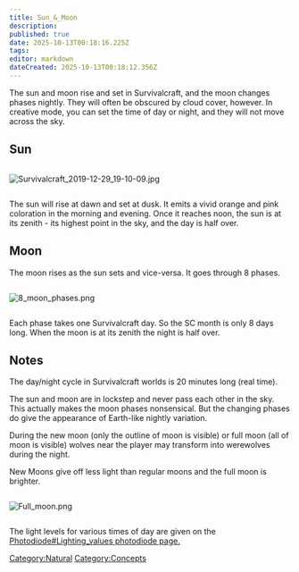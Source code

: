 ```yaml
---
title: Sun_&_Moon
description: 
published: true
date: 2025-10-13T00:18:16.225Z
tags: 
editor: markdown
dateCreated: 2025-10-13T00:18:12.356Z
---
```


The sun and moon rise and set in Survivalcraft, and the moon changes
phases nightly. They will often be obscured by cloud cover, however. In
creative mode, you can set the time of day or night, and they will not
move across the sky.

## Sun

<div style="overflow:hidden">

![Survivalcraft_2019-12-29_19-10-09.jpg](Survivalcraft_2019-12-29_19-10-09.jpg
"Survivalcraft_2019-12-29_19-10-09.jpg")

</div>

The sun will rise at dawn and set at dusk. It emits a vivid orange and
pink coloration in the morning and evening. Once it reaches noon, the
sun is at its zenith - its highest point in the sky, and the day is half
over.

## Moon

The moon rises as the sun sets and vice-versa. It goes through 8 phases.

<div style="overflow:hidden">

![8_moon_phases.png](8_moon_phases.png "8_moon_phases.png")

</div>

Each phase takes one Survivalcraft day. So the SC month is only 8 days
long. When the moon is at its zenith the night is half over.

## Notes

The day/night cycle in Survivalcraft worlds is 20 minutes long (real
time).

The sun and moon are in lockstep and never pass each other in the sky.
This actually makes the moon phases nonsensical. But the changing phases
do give the appearance of Earth-like nightly variation.

During the new moon (only the outline of moon is visible) or full moon
(all of moon is visible) wolves near the player may transform into
werewolves during the night.

New Moons give off less light than regular moons and the full moon is
brighter.

<div style="overflow:hidden">

![Full_moon.png](Full_moon.png "Full_moon.png")

</div>

The light levels for various times of day are given on the
[Photodiode\#Lighting_values photodiode
page.](Recipaedia/Electrics/Photodiode.md#Lighting_values_photodiode_page. "wikilink")

[Category:Natural](Category:Natural "wikilink")
[Category:Concepts](Category:Concepts "wikilink")